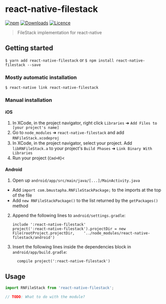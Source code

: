 # react-native-filestack

[![npm](https://img.shields.io/npm/v/react-native-filestack.svg)](https://www.npmjs.com/package/react-native-filestack) [![Downloads](https://img.shields.io/npm/dt/react-native-filestack.svg)](https://www.npmjs.com/package/react-native-filestack) [![Licence](https://img.shields.io/npm/l/react-native-filestack.svg)](https://www.npmjs.com/package/react-native-filestack)

> FileStack implementation for react-native

## Getting started

`$ yarn add react-native-filestack` or `$ npm install react-native-filestack --save`

### Mostly automatic installation

`$ react-native link react-native-filestack`


### Manual installation

#### iOS

1. In XCode, in the project navigator, right click `Libraries` ➜ `Add Files to [your project's name]`
2. Go to `node_modules` ➜ `react-native-filestack` and add `RNFileStack.xcodeproj`
3. In XCode, in the project navigator, select your project. Add `libRNFileStack.a` to your project's `Build Phases` ➜ `Link Binary With Libraries`
4. Run your project (`Cmd+R`)<

#### Android

1. Open up `android/app/src/main/java/[...]/MainActivity.java`
  - Add `import com.bmustapha.RNFileStackPackage;` to the imports at the top of the file
  - Add `new RNFileStackPackage()` to the list returned by the `getPackages()` method
2. Append the following lines to `android/settings.gradle`:
  	```
  	include ':react-native-filestack'
  	project(':react-native-filestack').projectDir = new File(rootProject.projectDir, 	'../node_modules/react-native-filestack/android')
  	```
3. Insert the following lines inside the dependencies block in `android/app/build.gradle`:
  	```
      compile project(':react-native-filestack')
  	```

## Usage
```javascript
import RNFileStack from 'react-native-filestack';

// TODO: What to do with the module?
```
